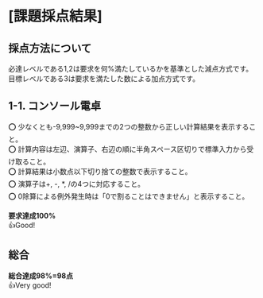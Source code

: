 # [課題採点結果]
## 採点方法について
必達レベルである1,2は要求を何%満たしているかを基準とした減点方式です。  
目標レベルである3は要求を満たした数による加点方式です。

## 1-1. コンソール電卓
:o: 少なくとも-9,999~9,999までの2つの整数から正しい計算結果を表示すること。  
:o: 計算内容は左辺、演算子、右辺の順に半角スペース区切りで標準入力から受け取ること。  
:o: 計算結果は小数点以下切り捨ての整数で表示すること。  
:o: 演算子は+, -, *, /の4つに対応すること。  
:o: 0除算による例外発生時は「0で割ることはできません」と表示すること。

**要求達成100%**  
:thumbsup:Good!

## 総合
**総合達成98%=98点**  
:thumbsup:Very good!
